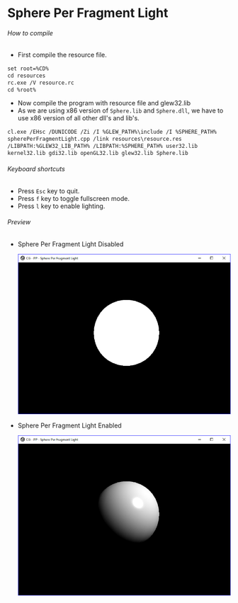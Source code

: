 # Sphere Per Fragment Light

###### How to compile

*   First compile the resource file.

```
set root=%CD%
cd resources
rc.exe /V resource.rc
cd %root%
```

*   Now compile the program with resource file and glew32.lib
*   As we are using x86 version of `Sphere.lib` and `Sphere.dll`, we have to use x86 version of all other dll's and lib's.

```
cl.exe /EHsc /DUNICODE /Zi /I %GLEW_PATH%\include /I %SPHERE_PATH% spherePerFragmentLight.cpp /link resources\resource.res /LIBPATH:%GLEW32_LIB_PATH% /LIBPATH:%SPHERE_PATH% user32.lib kernel32.lib gdi32.lib openGL32.lib glew32.lib Sphere.lib
```

###### Keyboard shortcuts

*   Press `Esc` key to quit.
*   Press `f` key to toggle fullscreen mode.
*   Press `l` key to enable lighting.

###### Preview

*   Sphere Per Fragment Light Disabled

    ![spherePerFragmentLightDisabled][sphereperfragmentlightdisabled-image]

*   Sphere Per Fragment Light Enabled

    ![spherePerFragmentLightEnabled][sphereperfragmentlightenabled-image]

[//]: # "Image declaration"
[sphereperfragmentlightdisabled-image]: ./preview/spherePerFragmentLightDisabled.png "Sphere Per Fragment Light Disabled"
[sphereperfragmentlightenabled-image]: ./preview/spherePerFragmentLightEnabled.png "Sphere Per Fragment Light Enabled"
